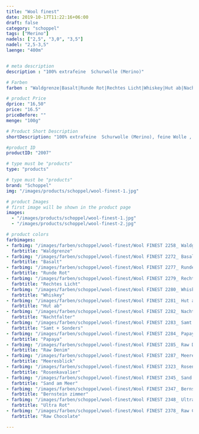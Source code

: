 ```yaml
---
title: "Wool finest"
date: 2019-10-17T11:22:16+06:00
draft: false
category: "schoppel"
tags: ["Merino"]
nadels: ["2,5", "3,0", "3,5"]
nadel: "2,5-3,5" 
laenge: "400m"	


# meta description
description : "100% extrafeine  Schurwolle (Merino)"

# Farben
farben : "Waldgrenze|Basalt|Runde Rot|Rechtes Licht|Whiskey|Hut ab|Nachtfalter|Samt + Sonders|Papaya|Raw Denim|Meeresblick|Rosenkavalier|Sand am Meer|Bernstein zimmer|Ultra Rot|Raw Chocolate"

# product Price
dprice: "16,50"
price: "16.5"
priceBefore: ""
menge: "100g"

# Product Short Description
shortDescription: "100% extrafeine  Schurwolle (Merino), feine Wolle , toll für Pullover... "

#product ID
productID: "2007"

# type must be "products"
type: "products"

# type must be "products"
brand: "Schoppel"
img: "/images/products/schoppel/wool-finest-1.jpg"   

# product Images
# first image will be shown in the product page
images:
  - "/images/products/schoppel/wool-finest-1.jpg"
  - "/images/products/schoppel/wool-finest-2.jpg" 

# product colors
farbimages:
- farbimg: "/images/farben/schoppel/wool-finest/Wool FINEST 2258_ Waldgrenze.jpg"	
  farbtitle: "Waldgrenze"
- farbimg: "/images/farben/schoppel/wool-finest/Wool FINEST 2272_ Basalt.jpg"	
  farbtitle: "Basalt"
- farbimg: "/images/farben/schoppel/wool-finest/Wool FINEST 2277_ Runde Rot.jpg"	
  farbtitle: "Runde Rot"
- farbimg: "/images/farben/schoppel/wool-finest/Wool FINEST 2279_ Rechtes Licht.jpg"	
  farbtitle: "Rechtes Licht"
- farbimg: "/images/farben/schoppel/wool-finest/Wool FINEST 2280_ Whiskey.jpg"	
  farbtitle: "Whiskey"
- farbimg: "/images/farben/schoppel/wool-finest/Wool FINEST 2281_ Hut ab.jpg"	
  farbtitle: "Hut ab"
- farbimg: "/images/farben/schoppel/wool-finest/Wool FINEST 2282_ Nachtfalter.jpg"	
  farbtitle: "Nachtfalter"
- farbimg: "/images/farben/schoppel/wool-finest/Wool FINEST 2283_ Samt + Sonders.jpg"	
  farbtitle: "Samt + Sonders"
- farbimg: "/images/farben/schoppel/wool-finest/Wool FINEST 2284_ Papaya.jpg"	
  farbtitle: "Papaya"
- farbimg: "/images/farben/schoppel/wool-finest/Wool FINEST 2285_ Raw Denim.jpg"	
  farbtitle: "Raw Denim"
- farbimg: "/images/farben/schoppel/wool-finest/Wool FINEST 2287_ Meeresblick.jpg"	
  farbtitle: "Meeresblick"
- farbimg: "/images/farben/schoppel/wool-finest/Wool FINEST 2323_ Rosenkavalier.jpg"	
  farbtitle: "Rosenkavalier"
- farbimg: "/images/farben/schoppel/wool-finest/Wool FINEST 2345_ Sand am Meer.jpg"	
  farbtitle: "Sand am Meer"
- farbimg: "/images/farben/schoppel/wool-finest/Wool FINEST 2347_ Bernstein zimmer.jpg"	
  farbtitle: "Bernstein zimmer"
- farbimg: "/images/farben/schoppel/wool-finest/Wool FINEST 2348_ Ultra Rot.jpg"	
  farbtitle: "Ultra Rot"
- farbimg: "/images/farben/schoppel/wool-finest/Wool FINEST 2378_ Raw Chocolate.jpg"	
  farbtitle: "Raw Chocolate"

---
```



